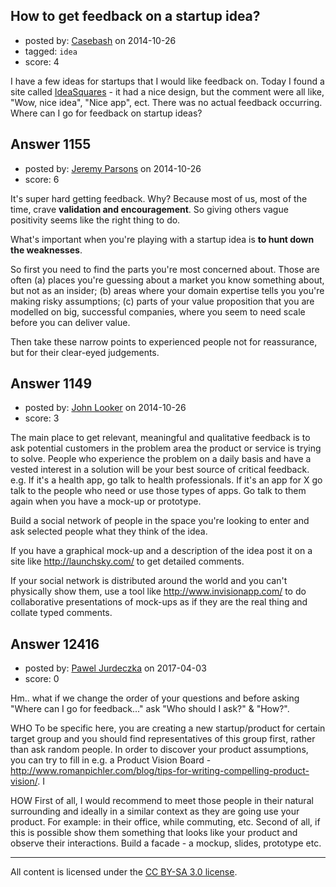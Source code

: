 ## How to get feedback on a startup idea?

- posted by: [Casebash](https://stackexchange.com/users/55284/casebash) on 2014-10-26
- tagged: `idea`
- score: 4

<p>I have a few ideas for startups that I would like feedback on. Today I found a site called <a href="http://ideasquares.com/squares/1462/reflect" rel="nofollow">IdeaSquares</a> - it had a nice design, but the comment were all like, "Wow, nice idea", "Nice app", ect. There was no actual feedback occurring. Where can I go for feedback on startup ideas?</p>



## Answer 1155

- posted by: [Jeremy Parsons](https://stackexchange.com/users/497810/jeremy-parsons) on 2014-10-26
- score: 6

<p>It's super hard getting feedback. Why? Because most of us, most of the time, crave <strong>validation and encouragement</strong>. So giving others vague positivity seems like the right thing to do.</p>

<p>What's important when you're playing with a startup idea is <strong>to hunt down the weaknesses</strong>.  </p>

<p>So first you need to find the parts you're most concerned about. Those are often (a) places you're guessing about a market you know something about, but not as an insider; (b) areas where your domain expertise tells you you're making risky assumptions; (c) parts of your value proposition that you are modelled on big, successful companies, where you seem to need scale before you can deliver value.</p>

<p>Then take these narrow points to experienced people not for reassurance, but for their clear-eyed judgements.</p>



## Answer 1149

- posted by: [John Looker](https://stackexchange.com/users/5196682/john-looker) on 2014-10-26
- score: 3

<p>The main place to get relevant, meaningful and qualitative feedback is to ask potential customers in the problem area the product or service is trying to solve. People who experience the problem on a daily basis and have a vested interest in a solution will be your best source of critical feedback. e.g. If it's a health app, go talk to health professionals. If it's an app for X go talk to the people who need or use those types of apps. Go talk to them again when you have a mock-up or prototype.</p>

<p>Build a social network of people in the space you're looking to enter and ask selected people what they think of the idea.</p>

<p>If you have a graphical mock-up and a description of the idea post it on a site like <a href="http://launchsky.com/" rel="nofollow">http://launchsky.com/</a> to get detailed comments.</p>

<p>If your social network is distributed around the world and you can't physically show them, use a tool like <a href="http://www.invisionapp.com/" rel="nofollow">http://www.invisionapp.com/</a> to do collaborative presentations of mock-ups as if they are the real thing and collate typed comments.</p>



## Answer 12416

- posted by: [Pawel Jurdeczka](https://stackexchange.com/users/6304886/pawel-jurdeczka) on 2017-04-03
- score: 0

<p>Hm.. what if we change the order of your questions and before asking "Where can I go for feedback..." ask "Who should I ask?" &amp; "How?". </p>

<p>WHO
To be specific here, you are creating a new startup/product for certain target group and you should find representatives of this group first, rather than ask random people. In order to discover your product assumptions, you can try to fill in e.g. a Product Vision Board - <a href="http://www.romanpichler.com/blog/tips-for-writing-compelling-product-vision/" rel="nofollow noreferrer">http://www.romanpichler.com/blog/tips-for-writing-compelling-product-vision/</a>. I</p>

<p>HOW
First of all, I would recommend to meet those people in their natural surrounding and ideally in a similar context as they are going use your product. For example: in their office, while commuting, etc. Second of all, if this is possible show them something that looks like your product and observe their interactions. Build a facade - a mockup, slides, prototype etc. </p>




---

All content is licensed under the [CC BY-SA 3.0 license](https://creativecommons.org/licenses/by-sa/3.0/).
